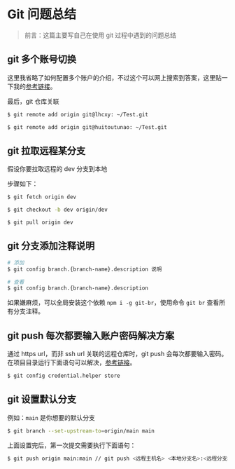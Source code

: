 # Git 问题总结

> 前言：这篇主要写自己在使用 git 过程中遇到的问题总结

## git 多个账号切换

这里我省略了如何配置多个账户的介绍，不过这个可以网上搜索到答案，这里贴一下我的[参考链接](https://www.jianshu.com/p/301afa16f471)。

最后，git 仓库关联
```sh
$ git remote add origin git@lhcxy: ~/Test.git

$ git remote add origin git@huitoutunao: ~/Test.git
```

## git 拉取远程某分支

假设你要拉取远程的 dev 分支到本地

步骤如下：
```sh
$ git fetch origin dev

$ git checkout -b dev origin/dev

$ git pull origin dev
```

## git 分支添加注释说明

```sh
# 添加
$ git config branch.{branch-name}.description 说明

# 查看
$ git config branch.{branch-name}.description
```

如果嫌麻烦，可以全局安装这个依赖 `npm i -g git-br`，使用命令 `git br` 查看所有分支注释。

## git push 每次都要输入账户密码解决方案

通过 https url，而非 ssh url 关联的远程仓库时，git push 会每次都要输入密码。在项目目录运行下面语句可以解决，[参考链接](https://git-scm.com/docs/gitcredentials)。
```sh
$ git config credential.helper store
```

## git 设置默认分支

例如：`main` 是你想要的默认分支
```sh
$ git branch --set-upstream-to=origin/main main
```

上面设置完后，第一次提交需要执行下面语句：
```sh
$ git push origin main:main // git push <远程主机名> <本地分支名>:<远程分支名>
```